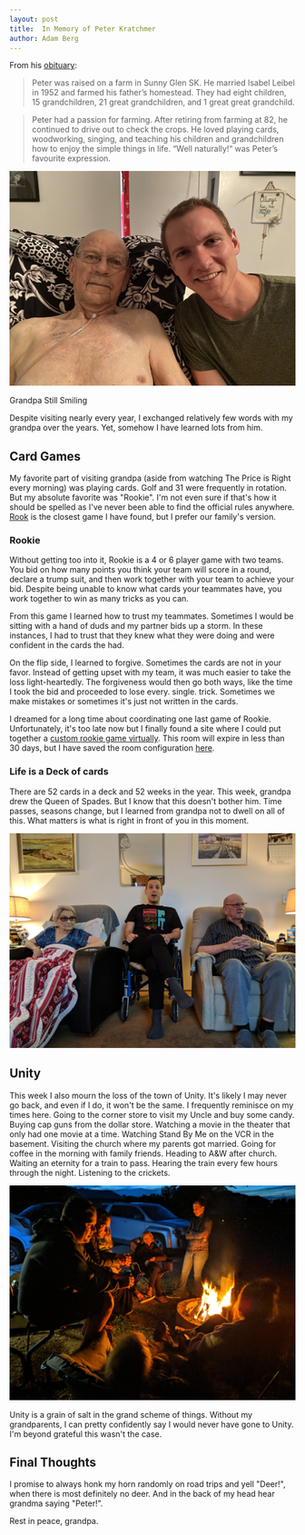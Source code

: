 ```yaml
---
layout: post
title:  In Memory of Peter Kratchmer
author: Adam Berg
---
```


<!--more-->

From his [obituary](https://www.tributearchive.com/obituaries/21988307/peter-kratchmer?fbclid=IwAR0Bduif-fekb6NLvo7nLCJvyHxOmPB4n5Se1Z1Irws9dyvY7vXMxL-U0LE):

> Peter was raised on a farm in Sunny Glen SK. He married Isabel Leibel in 1952 and farmed his father’s homestead. They had eight children, 15 grandchildren, 21 great grandchildren, and 1 great great grandchild. 

> Peter had a passion for farming. After retiring from farming at 82, he continued to drive out to check the crops. He loved playing cards, woodworking, singing, and teaching his children and grandchildren how to enjoy the simple things in life. “Well naturally!“ was Peter’s favourite expression.

![Grandpa and I](/assets/images/peter-kratchmer.jpg)
<figcaption>Grandpa Still Smiling</figcaption>

Despite visiting nearly every year, I exchanged relatively few words with my grandpa over the years. Yet, somehow I have learned lots from him.

## Card Games

My favorite part of visiting grandpa (aside from watching The Price is Right every morning) was playing cards. Golf and 31 were frequently in rotation. But my absolute favorite was "Rookie".  I'm not even sure if that's how it should be spelled as I've never been able to find the official rules anywhere.  [Rook](https://en.wikipedia.org/wiki/Rook_(card_game)) is the closest game I have found, but I prefer our family's version.

### Rookie

Without getting too into it, Rookie is a 4 or 6 player game with two teams. You bid on how many points you think your team will score in a round, declare a trump suit, and then work together with your team to achieve your bid. Despite being unable to know what cards your teammates have, you work together to win as many tricks as you can.  

From this game I learned how to trust my teammates.  Sometimes I would be sitting with a hand of duds and my partner bids up a storm.  In these instances, I had to trust that they knew what they were doing and were confident in the cards the had.

On the flip side, I learned to forgive.  Sometimes the cards are not in your favor. Instead of getting upset with my team, it was much easier to take the loss light-heartedly. The forgiveness would then go both ways, like the time I took the bid and proceeded to lose every. single. trick. Sometimes we make mistakes or sometimes it's just not written in the cards.

I dreamed for a long time about coordinating one last game of Rookie.  Unfortunately, it's too late now but I finally found a site where I could put together a [custom rookie game virtually](https://playingcards.io/9gfw8c). This room will expire in less than 30 days, but I have saved the room configuration [here](/assets/files/rookie.pcio). 

### Life is a Deck of cards

There are 52 cards in a deck and 52 weeks in the year.  This week, grandpa drew the Queen of Spades.  But I know that this doesn't bother him.  Time passes, seasons change, but I learned from grandpa not to dwell on all of this. What matters is what is right in front of you in this moment.

![Grandpa, Grandma, and Jake](/assets/images/kratchmers-jake.jpg)

## Unity

This week I also mourn the loss of the town of Unity.  It's likely I may never go back, and even if I do, it won't be the same.  I frequently reminisce on my times here. Going to the corner store to visit my Uncle and buy some candy.  Buying cap guns from the dollar store. Watching a movie in the theater that only had one movie at a time.  Watching Stand By Me on the VCR in the basement. Visiting the church where my parents got married.  Going for coffee in the morning with family friends. Heading to A&W after church.  Waiting an eternity for a train to pass.  Hearing the train every few hours through the night. Listening to the crickets.

![Unity Campfire](/assets/images/unity-fire.jpg)

Unity is a grain of salt in the grand scheme of things.  Without my grandparents, I can pretty confidently say I would never have gone to Unity. I'm beyond grateful this wasn't the case.  

## Final Thoughts

I promise to always honk my horn randomly on road trips and yell "Deer!", when there is most definitely no deer. And in the back of my head hear grandma saying "Peter!".

Rest in peace, grandpa.